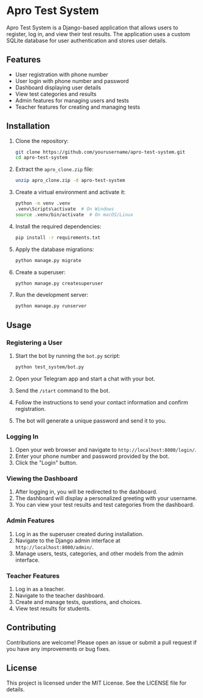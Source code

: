 # Apro Test System

Apro Test System is a Django-based application that allows users to register, log in, and view their test results. The application uses a custom SQLite database for user authentication and stores user details.

## Features

- User registration with phone number
- User login with phone number and password
- Dashboard displaying user details
- View test categories and results
- Admin features for managing users and tests
- Teacher features for creating and managing tests

## Installation

1. Clone the repository:

    ```sh
    git clone https://github.com/yourusername/apro-test-system.git
    cd apro-test-system
    ```

2. Extract the `apro_clone.zip` file:

    ```sh
    unzip apro_clone.zip -d apro-test-system
    ```

3. Create a virtual environment and activate it:

    ```sh
    python -m venv .venv
    .venv\Scripts\activate  # On Windows
    source .venv/bin/activate  # On macOS/Linux
    ```

4. Install the required dependencies:

    ```sh
    pip install -r requirements.txt
    ```

5. Apply the database migrations:

    ```sh
    python manage.py migrate
    ```

6. Create a superuser:

    ```sh
    python manage.py createsuperuser
    ```

7. Run the development server:

    ```sh
    python manage.py runserver
    ```

## Usage

### Registering a User

1. Start the bot by running the `bot.py` script:

    ```sh
    python test_system/bot.py
    ```

2. Open your Telegram app and start a chat with your bot.
3. Send the `/start` command to the bot.
4. Follow the instructions to send your contact information and confirm registration.
5. The bot will generate a unique password and send it to you.

### Logging In

1. Open your web browser and navigate to `http://localhost:8000/login/`.
2. Enter your phone number and password provided by the bot.
3. Click the "Login" button.

### Viewing the Dashboard

1. After logging in, you will be redirected to the dashboard.
2. The dashboard will display a personalized greeting with your username.
3. You can view your test results and test categories from the dashboard.

### Admin Features

1. Log in as the superuser created during installation.
2. Navigate to the Django admin interface at `http://localhost:8000/admin/`.
3. Manage users, tests, categories, and other models from the admin interface.

### Teacher Features

1. Log in as a teacher.
2. Navigate to the teacher dashboard.
3. Create and manage tests, questions, and choices.
4. View test results for students.

## Contributing

Contributions are welcome! Please open an issue or submit a pull request if you have any improvements or bug fixes.

## License

This project is licensed under the MIT License. See the LICENSE file for details.
